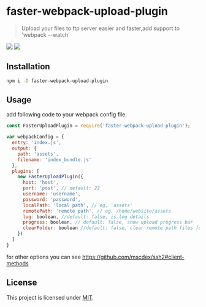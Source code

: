 # faster-webpack-upload-plugin
> Upload your files to ftp server easier and faster,add support to 'webpack --watch'

![](https://img.shields.io/npm/v/faster-webpack-upload-plugin.svg)
![](https://img.shields.io/npm/l/faster-webpack-upload-plugin.svg)

## Installation
```bash
npm i -D faster-webpack-upload-plugin
```

## Usage
add following code to your webpack config file.
```javascript
const FasterUploadPlugin = require('faster-webpack-upload-plugin');

var webpackConfig = {
  entry: 'index.js',
  output: {
    path: 'assets',
    filename: 'index_bundle.js'
  },
  plugins: [
    new FasterUploadPlugin({
      host: 'host',
      port: 'post', // default: 22
      username: 'username',
      password: 'password',
      localPath: 'local path', // eg. 'assets'
      remotePath: 'remote path', // eg. /home/website/assets
      log: boolean, //default: false, is log details
      progress: boolean, // default: false, show upload progress bar
      clearFolder: boolean //default: false, clear remote path files for the first time
    })
  ]
}

```
for other options you can see  https://github.com/mscdex/ssh2#client-methods

## License
This project is licensed under [MIT](http://www.opensource.org/licenses/mit-license.php).
